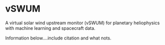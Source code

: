 # vSWUM
A virtual solar wind upstream monitor (vSWUM) for planetary heliophysics with machine learning and spacecraft data.

Information below....include citation and what nots.
